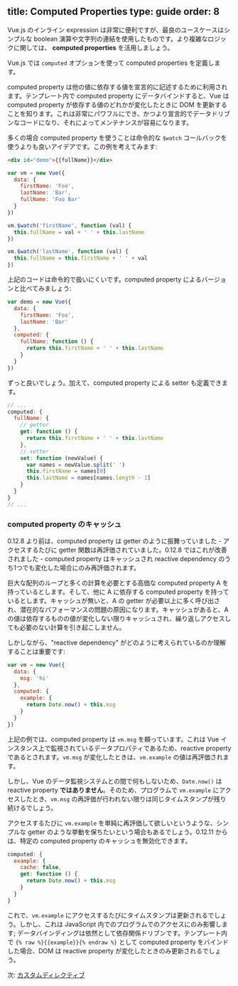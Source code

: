 title: Computed Properties
type: guide
order: 8
---

Vue.js のインライン expression は非常に便利ですが、最良のユースケースはシンプルな boolean 演算や文字列の連結を使用したものです。より複雑なロジックに関しては、 **computed properties** を活用しましょう。

Vue.js では `computed` オプションを使って computed properties を定義します。

computed property は他の値に依存する値を宣言的に記述するために利用されます。テンプレート内で computed property にデータバインドすると、Vue は computed property が依存する値のどれかが変化したときに DOM を更新することを知ります。これは非常にパワフルにでき、かつより宣言的でデータドリブンなコードになり、それによってメンテナンスが容易になります。

多くの場合 computed property を使うことは命令的な `$watch` コールバックを使うよりも良いアイデアです。この例を考えてみます:

``` html
<div id="demo">{{fullName}}</div>
```

``` js
var vm = new Vue({
  data: {
    firstName: 'Foo',
    lastName: 'Bar',
    fullName: 'Foo Bar'
  }
})

vm.$watch('firstName', function (val) {
  this.fullName = val + ' ' + this.lastName
})

vm.$watch('lastName', function (val) {
  this.fullName = this.firstName + ' ' + val
})
```

上記のコードは命令的で扱いにくいです。computed property によるバージョンと比べてみましょう:

``` js
var demo = new Vue({
  data: {
    firstName: 'Foo',
    lastName: 'Bar'
  },
  computed: {
    fullName: function () {
      return this.firstName + ' ' + this.lastName
    }
  }
})
```

ずっと良いでしょう。加えて、computed property による setter も定義できます。

``` js
// ...
computed: {
  fullName: {
    // getter
    get: function () {
      return this.firstName + ' ' + this.lastName
    },
    // setter
    set: function (newValue) {
      var names = newValue.split(' ')
      this.firstName = names[0]
      this.lastName = names[names.length - 1]
    }
  }
}
// ...
```

### computed property のキャッシュ

0.12.8 より前は、computed property は getter のように振舞っていました - アクセスするたびに getter 関数は再評価されていました。0.12.8 ではこれが改善されました - computed property はキャッシュされ reactive dependency のうち1つでも変化した場合にのみ再評価されます。

巨大な配列のループと多くの計算を必要とする高価な computed property A を持っているとします。そして、他に A に依存する computed property を持っているとします。キャッシュが無いと、A の getter が必要以上に多く呼び出され、潜在的なパフォーマンスの問題の原因になります。キャッシュがあると、A の値は依存するものの値が変化しない限りキャッシュされ、繰り返しアクセスしても必要のない計算を引き起こしません。

しかしながら、"reactive dependency" がどのように考えられているのか理解することは重要です:

``` js
var vm = new Vue({
  data: {
    msg: 'hi'
  },
  computed: {
    example: {
      return Date.now() + this.msg
    }
  }
})
```

上記の例では、computed property は `vm.msg` を頼っています。これは Vue インスタンス上で監視されているデータプロパティであるため、reactive property であるとされます。`vm.msg` が変化したときは、`vm.example` の値は再評価されます。

しかし、Vue のデータ監視システムとの間で何もしないため、`Date.now()` は reactive property **ではありません**。そのため、プログラムで `vm.example` にアクセスしたとき、`vm.msg` の再評価が行われない限りは同じタイムスタンプが残り続けるでしょう。

アクセスするたびに `vm.example` を単純に再評価して欲しいというような、シンプルな getter のような挙動を保ちたいという場合もあるでしょう。0.12.11 からは、特定の computed property のキャッシュを無効化できます。

``` js
computed: {
  example: {
    cache: false,
    get: function () {
      return Date.now() + this.msg
    }
  }
}
```

これで、`vm.example` にアクセスするたびにタイムスタンプは更新されるでしょう。しかし、これは JavaScript 内でのプログラムでのアクセスにのみ影響します; データバインディングは依然として依存関係ドリブンです。テンプレート内で `{% raw %}{{example}}{% endraw %}` として computed property をバインドした場合、DOM は reactive property が変化したときのみ更新されるでしょう。

次: [カスタムディレクティブ](/guide/custom-directive.html)
